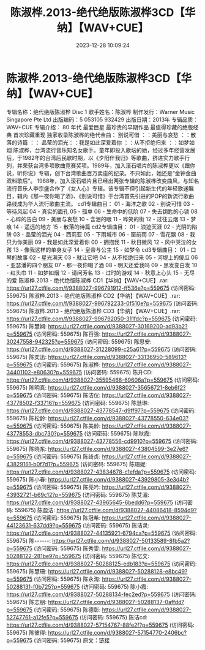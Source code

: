 ﻿---
title: 陈淑桦.2013-绝代绝版陈淑桦3CD【华纳】【WAV+CUE】
date: 2023-12-28 10:09:24
categories: WAV车载音乐、镜像
tags: 华语中文
---
# 陈淑桦.2013-绝代绝版陈淑桦3CD【华纳】【WAV+CUE】

专辑名称：绝代绝版陈淑桦 Disc 1
歌手姓名：陈淑桦
制作发行：Warner Music Singapore Pte Ltd
出版编码：5 053105 932429
出版日期：2013年
专辑品质：WAV+CUE
专辑介绍：
80 年代
最爱巨星
最珍贵的早期作品
最值得珍藏的绝版经典
首次珍藏重现
独家收录陈淑桦的绝代金曲：
别说可惜 ：：美丽与哀愁 ：：散落的诗篇 ：：
晶莹的泪光：：我是如此深爱着你 ：：从不拒绝归来 ：：如梦如烟
陈淑桦，台湾流行音乐知名女歌手。童年即投入歌坛的她，经过多年经营发展后，于1982年的台湾后民歌时期，以《夕阳伴我归》等歌曲，挤进实力歌手行列，并荣获台湾多项歌曲竞赛奖项。1989年，加入滚石唱片的陈淑桦更以《跟你说，听你说》专辑，创下台湾歌曲百万卖座的纪录。不只如此，她还是“金钟金曲双料歌后”。
1988年，加入滚石唱片且已经出两张专辑的陈淑桦改变曲风，与知名流行音乐人李宗盛合作了《女人心》专辑。该专辑不但引起新生代的年轻歌迷瞩目，辑内《那一夜你喝了酒》、《别说可惜》于台湾首先引进的POP的新流行歌曲路线成为华人流行歌曲主流。
cd1专辑曲目：
01 - 海洋之歌
02 - 别说可惜
03 - 等待风起
04 - 真实的面孔
05 - 孤单
06 - 生命中的低阶
07 - 失去钥匙的心锁
08 - 心碎的告白
09 - 美丽与哀愁
10 - 含泪的眼
11 - 哗笑的街
12 - 过往云烟
13 - 梦痕
14 - 遥远的地方
15 - 散落的诗篇
cd2专辑曲目：
01 - 浪迹天涯
02 - 光阴的陷阱
03 - 晶莹的泪光
04 - 西莉亚
05 - 下雨城市
06 - 窗前雨
07 - 雪花飘
08 - 我只为你美丽
09 - 我是如此深爱着你
00 - 拥抱我
11 - 秋日微风
12 - 风中哭泣的女孩
13 - 像我这样的单身女子
14 - 皇帝与公主
15 - 如梦令
cd3专辑曲目：
01 - 口琴的故事
02 - 星光满天
03 - 就让它吧
04 - 从不拒绝归来
05 - 河堤上的傻瓜
06 - 亚瑟潘的四个朋友
07 - 那一夜你喝了酒
08 - 明天还爱我吗
09 - 黑发变白发
10 - 红头巾
11 - 如梦如烟
12 - 请问芳名
13 - 过时的游戏
14 - 秋意上心头
15 - 无尽的爱
陈淑桦.2013 - 绝代绝版陈淑桦 CD1【华纳】【WAV+CUE】.rar: https://url27.ctfile.com/f/9388027-996791912-ff536e?p=559675
(访问密码: 559675)
陈淑桦.2013 - 绝代绝版陈淑桦 CD2【华纳】【WAV+CUE】.rar: https://url27.ctfile.com/f/9388027-996792233-0f510e?p=559675
(访问密码: 559675)
陈淑桦.2013 - 绝代绝版陈淑桦 CD3【华纳】【WAV+CUE】.rar: https://url27.ctfile.com/f/9388027-996792050-311fdc?p=559675
(访问密码: 559675)
陈慧娴: https://url27.ctfile.com/d/9388027-30169200-ad93b2?p=559675
(访问密码: 559675)
陈百强: https://url27.ctfile.com/d/9388027-30247558-942325?p=559675
(访问密码: 559675)
陈思安: https://url27.ctfile.com/d/9388027-31228099-c25a61?p=559675
(访问密码: 559675)
陈奕迅: https://url27.ctfile.com/d/9388027-33136950-589613?p=559675
(访问密码: 559675)
陈淑桦: https://url27.ctfile.com/d/9388027-34401102-e80630?p=559675
(访问密码: 559675)
陈升CD: https://url27.ctfile.com/d/9388027-35595468-69606a?p=559675
(访问密码: 559675)
陈明真: https://url27.ctfile.com/d/9388027-35656721-8eb6f2?p=559675
(访问密码: 559675)
陈洁仪: https://url27.ctfile.com/d/9388027-43778502-f33716?p=559675
(访问密码: 559675)
陈慧琳: https://url27.ctfile.com/d/9388027-43778547-d9ff97?p=559675
(访问密码: 559675)
陈松龄: https://url27.ctfile.com/d/9388027-43778550-634e03?p=559675
(访问密码: 559675)
陈美龄: https://url27.ctfile.com/d/9388027-43778553-dbc730?p=559675
(访问密码: 559675)
陈秋霞: https://url27.ctfile.com/d/9388027-43778556-cd9910?p=559675
(访问密码: 559675)
陈晓东: https://url27.ctfile.com/d/9388027-43804599-3e27e6?p=559675
(访问密码: 559675)
陈绮贞: https://url27.ctfile.com/d/9388027-43829161-b0f7d1?p=559675
(访问密码: 559675)
陈珊妮: https://url27.ctfile.com/d/9388027-43834678-c1efda?p=559675
(访问密码: 559675)
陈小春: https://url27.ctfile.com/d/9388027-43929805-3e3d4b?p=559675
(访问密码: 559675)
陈亮吟: https://url27.ctfile.com/d/9388027-43932721-b69c12?p=559675
(访问密码: 559675)
陈艾湄: https://url27.ctfile.com/d/9388027-43965645-6bedd6?p=559675
(访问密码: 559675)
陈盈洁: https://url27.ctfile.com/d/9388027-44086418-8594d9?p=559675
(访问密码: 559675)
陈冠希: https://url27.ctfile.com/d/9388027-44123631-637dd9?p=559675
(访问密码: 559675)
陈洁灵: https://url27.ctfile.com/d/9388027-44135921-6794ca?p=559675
(访问密码: 559675)
陈------: https://url27.ctfile.com/d/9388027-50133589-8fb5a2?p=559675
(访问密码: 559675)
陈秀雯: https://url27.ctfile.com/d/9388027-50288122-281be9?p=559675
(访问密码: 559675)
陈忆文: https://url27.ctfile.com/d/9388027-50288125-edb183?p=559675
(访问密码: 559675)
陈慧珊: https://url27.ctfile.com/d/9388027-50288128-e8bc49?p=559675
(访问密码: 559675)
陈永淘: https://url27.ctfile.com/d/9388027-50288131-f0b725?p=559675
(访问密码: 559675)
陈小霞: https://url27.ctfile.com/d/9388027-50288134-fec2ed?p=559675
(访问密码: 559675)
陈志朋: https://url27.ctfile.com/d/9388027-50288137-0affdd?p=559675
(访问密码: 559675)
陈德彰: https://url27.ctfile.com/d/9388027-52747761-a12fe5?p=559675
(访问密码: 559675)
陈洁cd: https://url27.ctfile.com/d/9388027-57154767-88fe2f?p=559675
(访问密码: 559675)
陈彼得: https://url27.ctfile.com/d/9388027-57154770-2406bc?p=559675
(访问密码: 559675)
原文：[链接](https://blog.sina.com.cn/s/blog_1647c7e7601031405.html)